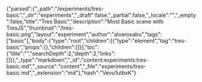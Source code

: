 {"parsed":{"_path":"/experiments/tres-basic","_dir":"experiments","_draft":false,"_partial":false,"_locale":"","_empty":false,"title":"Tres Basic","description":"Most Basic scene with TresJS","thumbnail":"/tres-basic.png","layout":"experiment","author":"alvarosabu","tags":["basic"],"body":{"type":"root","children":[{"type":"element","tag":"tres-basic","props":{},"children":[]}],"toc":{"title":"","searchDepth":2,"depth":2,"links":[]}},"_type":"markdown","_id":"content:experiments:tres-basic.md","_source":"content","_file":"experiments/tres-basic.md","_extension":"md"},"hash":"Vevu1utbxK"}